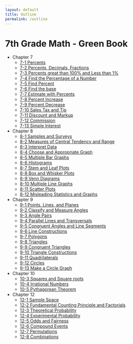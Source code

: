 ```yaml
---
layout: default
title: Outline
permalink: /outline
---
```


# 7th Grade Math - Green Book

* Chapter 7
   * [7-1 Percents](7-1-Percents)
   * [7-2 Percents, Decimals, Fractions](7-2-Percents)
   * [7-3 Percents great than 100% and Less than 1%](7-3-Percents)
   * [7-4 Find the Percentage of a Number](7-4-Find-Percentage)
   * [7-5 Find Percent](7-5-Find-Percent)
   * [7-6 Find the base](7-6-Findbase)
   * [7-7 Estimate with Percents](7-7-EstimatePercents)
   * [7-8 Percent Increase](7-8-PercentIncrease)
   * [7-9 Percent Decrease](7-9-PercentDecrease)
   * [7-10 Sales Tax and Tip](7-10-SalesTaxTip)
   * [7-11 Discount and Markup](7-11-DiscountMarkup)
   * [7-12 Commission](7-12-Commission)
   * [7-13 Simple Interest](7-13-SimpleInterest)
* Chapter 8
   * [8-1 Samples and Surveys](8-1-Samples-green)
   * [8-2 Measures of Central Tendency and Range](8-2-MeasuresCentralTendency)
   * [8-3 Interpret Data](8-3-InterpretData)
   * [8-4 Choose and Appropriate Graph](8-4-ChooseGraph)
   * [8-5 Multiple Bar Graphs](8-5-MultipleBarGraphs)
   * [8-6 Histograms](8-6-Histograms)
   * [8-7 Stem and Leaf Plots](8-7-StemLeaf)
   * [8-8 Box and Whisker Plots](8-8-BoxWhisker)
   * [8-9 Venn Diagrams](8-9-Venn)
   * [8-10 Multiple Line Graphs](8-10-MultipleLine)
   * [8-11 Scatter Plots](8-11-ScatterPlots)
   * [8-12 Misleading Statistics and Graphs](8-12-MisleadingStatistics)
 * Chapter 9
    * [9-1 Points, Lines, and Planes](9-1-Points)
    * [9-2 Classify and Measure Angles](9-2-ClassifyAngles)
    * [9-3 Angle Pairs](9-3-AnglePairs)
    * [9-4 Parallel Lines and Transversals](9-4-Transversals)
    * [9-5 Congruent Angles and Line Segments](9-5-CongruentAngles)
    * [9-6 Line Constructions](9-6-LineConstruction)
    * [9-7 Polygons](9-7-Polygons)
    * [9-8 Triangles](9-8-Triangles)
    * [9-9 Congruent Triangles](9-9-CongruentTriangles)
    * [9-10 Triangle Constructions](9-10-TriangleConstruction)
    * [9-11 Quadrilaterals](9-11-Quadrilaterals)
    * [9-12 Circles](9-12-Circles)
    * [9-13 Make a Circle Graph](9-13-MakeCircleGraph)
  * Chapter 10
    * [10-3 Squares and Square roots](10-3-SquaresRoots)
    * [10-4 Irrational Numbers](10-4-Irrational-Numbers)
    * [10-5 Pythagorean Theorem](10-5-Pythagorean)
  * Chapter 12
    * [12-1 Sample Space](12-1-SampleSpace)
    * [12-2 Fundamental Counting Principle and Factorials](12-2-CountingPrinciple)
    * [12-3 Theoretical Probability](12-3-Theoretical)
    * [12-4 Experimental Probability](12-4-Experimental)
    * [12-5 Odds and Fairness](12-5-OddsFairness)
    * [12-6 Compound Events](12-6-Compound)
    * [12-7 Permutations](12-7-Permutations)
    * [12-8 Combinations](12-8-Combinations)
  
